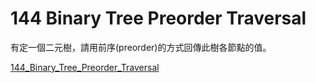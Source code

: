 # 144 Binary Tree Preorder Traversal

有定一個二元樹，請用前序(preorder)的方式回傳此樹各節點的值。

[144_Binary_Tree_Preorder_Traversal](https://leetcode.com/problems/binary-tree-preorder-traversal/)
